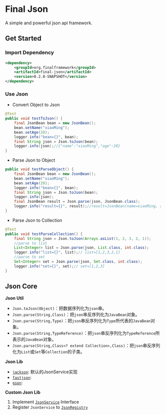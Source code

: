 # Final Json

A simple and powerful json api framework.

## Get Started

### Import Dependency

```xml
<dependency>
    <groupId>org.finalframework</groupId>
    <artifactId>final-json</artifactId>
    <version>0.2.8-SNAPSHOT</version>
</dependency>
```

### Use Json

* Convert Object to Json

```java
@Test
public void testToJson() {
    final JsonBean bean = new JsonBean();
    bean.setName("xiaoMing");
    bean.setAge(20);
    logger.info("bean={}", bean);
    final String json = Json.toJson(bean);
    logger.info(json);//{"name":"xiaoMing","age":20}
}
```

* Parse Json to Object

```java
public void testParseObject() {
    final JsonBean bean = new JsonBean();
    bean.setName("xiaoMing");
    bean.setAge(20);
    logger.info("bean={}", bean);
    final String json = Json.toJson(bean);
    logger.info(json);
    final JsonBean result = Json.parse(json, JsonBean.class);
    logger.info("result={}", result);//result=JsonBean(name=xiaoMing, age=20)
}
```

* Parse Json to Collection
```java
@Test
public void testParseCollection() {
    final String json = Json.toJson(Arrays.asList(1, 2, 3, 2, 1));
    //parse to list
    List<Integer> list = Json.parse(json, List.class, int.class);
    logger.info("list={}", list);// list=[1,2,3,2,1]
    //parse to set
    Set<Integer> set = Json.parse(json, Set.class, int.class);
    logger.info("set={}", set);// set=[1,2,3]
}
```

## Json Core

**Json Util**

* `Json.toJson(Object)`：把数据序列化为`json`串。
* `Json.parse(String,Class)`：把`json`串反序列化为`JavaBean`对象。
* `Json.parse(String,Type)`：把`json`串反序列化为`Type`所代表的`JavaBean`对象。
* `Json.parse(String,TypeReference)`：把`json`串反序列化为`TypeReference`所表示的`JavaBean`对象。
* `Json.parse(String,Class<? extend Collection>,Class)`：把`json`串反序列化为`List`或`Set`等`Collection`的子类。

**Json Lib**

* [`jackson`](src/main/java/com/ilikly/finalframework/json/jackson/JacksonJsonService.java): 默认的JsonService实现
* [`fastjson`](src/main/java/com/ilikly/finalframework/json/fastjson/FastJsonService.java):
* [`gson`](src/main/java/com/ilikly/finalframework/json/gson/GsonJsonService.java):

**Custom Json Lib**

1. Implement [`JsonService`](src/main/java/com/ilikly/finalframework/json/JsonService.java) Interface
2. Register `JsonService` to [`JsonRegistry`](src/main/java/com/ilikly/finalframework/json/JsonRegistry.java)

